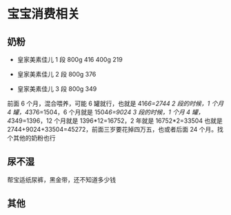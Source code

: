# 宝宝消费相关

## 奶粉

- 皇家美素佳儿 1 段
  800g 416
  400g 219

- 皇家美素佳儿 2 段
  800g 376

- 皇家美素佳儿 3 段
  800g 349

前面 6 个月，混合喂养，可能 6 罐就行，也就是 416*6=2744
2 段的时候，1 个月 4 罐，4*376=1504，6 个月就是 1504*6=9024
3 段的时候，1 个月 4 罐，4*349=1396，12 个月就是 1396\*12=16752，2 年就是 16752\*2=33504
也就是 2744+9024+33504=45272，前面三岁要花掉四万五，也或者后面 24 个月。找个其他的奶粉也行

## 尿不湿

帮宝适纸尿裤，黑金带，还不知道多少钱

## 其他
